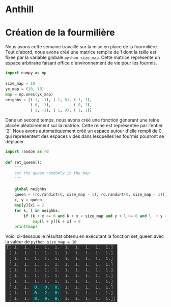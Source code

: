 # Anthill

# Création de la fourmilière

Nous avons cette semaine travaillé sur la mise en place de la fourmilière. Tout d'abord, nous avons créé une matrice remplie de 1 dont la taille est fixée par la variable globale ```python size_map```. Cette matrice représente un espace arbitraire faisant office d'environnement de vie pour les fourmis.

```python
import numpy as np

size_map = 10
yx_map = (10, 10)
map = np.ones(yx_map)
neighbs = [(-1, -1), (-1, 0), (-1, 1),
           ( 0, -1),          ( 0, 1),
           ( 1, -1), ( 1, 0), ( 1, 1)]
```

Dans un second temps, nous avons créé une fonction générant une reine placée aléatoirement sur la matrice. Cette reine est représentée par l'entier '2'. Nous avons automatiquement créé un espace autour d'elle rempli de 0, qui représentent des espaces vides dans lesquelles les fourmis pourront se déplacer.

``` python
import random as rd

def set_queen():
    """
    set the queen randomly in the map
    """

    global neighbs
    queen = (rd.randint(0, size_map - 1), rd.randint(0, size_map - 1))
    x, y = queen
    map[y][x] = 2
    for k, l in neighbs:
        if (k + x >= 0 and k + x < size_map and y + l >= 0 and l  + y < size_map):  # Check if we're not outside boundaries.
            map[l + y][k + x] = 0
    print(map)
```

Voici ci-dessous le résultat obtenu en exécutant la fonction set_queen avec la valeur de ```python size_map = 10``` 
![matrice with the queen](https://github.com/Sawken/Anthill/blob/master/Images/matrice_1.png?raw=true)
